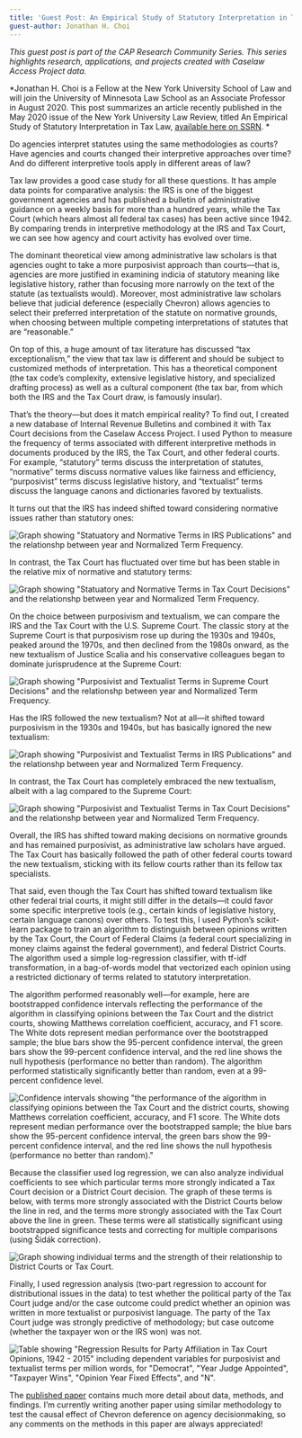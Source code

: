 ```yaml
---
title: 'Guest Post: An Empirical Study of Statutory Interpretation in Tax Law'
guest-author: Jonathan H. Choi
---
```

*This guest post is part of the CAP Research Community Series. This series highlights research, applications, and projects created with Caselaw Access Project data.*

*Jonathan H. Choi is a Fellow at the New York University School of Law and will join the University of Minnesota Law School as an Associate Professor in August 2020. This post summarizes an article recently published in the May 2020 issue of the New York University Law Review, titled An Empirical Study of Statutory Interpretation in Tax Law, [available here on SSRN](https://papers.ssrn.com/sol3/papers.cfm?abstractid=3460962). *

Do agencies interpret statutes using the same methodologies as courts? Have agencies and courts changed their interpretive approaches over time? And do different interpretive tools apply in different areas of law?

Tax law provides a good case study for all these questions. It has ample data points for comparative analysis: the IRS is one of the biggest government agencies and has published a bulletin of administrative guidance on a weekly basis for more than a hundred years, while the Tax Court (which hears almost all federal tax cases) has been active since 1942. By comparing trends in interpretive methodology at the IRS and Tax Court, we can see how agency and court activity has evolved over time. 

The dominant theoretical view among administrative law scholars is that agencies ought to take a more purposivist approach than courts—that is, agencies are more justified in examining indicia of statutory meaning like legislative history, rather than focusing more narrowly on the text of the statute (as textualists would). Moreover, most administrative law scholars believe that judicial deference (especially Chevron) allows agencies to select their preferred interpretation of the statute on normative grounds, when choosing between multiple competing interpretations of statutes that are “reasonable.” 

On top of this, a huge amount of tax literature has discussed “tax exceptionalism,” the view that tax law is different and should be subject to customized methods of interpretation. This has a theoretical component (the tax code’s complexity, extensive legislative history, and specialized drafting process) as well as a cultural component (the tax bar, from which both the IRS and the Tax Court draw, is famously insular). 

That’s the theory—but does it match empirical reality? To find out, I created a new database of Internal Revenue Bulletins and combined it with Tax Court decisions from the Caselaw Access Project. I used Python to measure the frequency of terms associated with different interpretive methods in documents produced by the IRS, the Tax Court, and other federal courts. For example, “statutory” terms discuss the interpretation of statutes, “normative” terms discuss normative values like fairness and efficiency, “purposivist” terms discuss legislative history, and “textualist” terms discuss the language canons and dictionaries favored by textualists.

It turns out that the IRS has indeed shifted toward considering normative issues rather than statutory ones:

![Graph showing "Statuatory and Normative Terms in IRS Publications" and the relationshp between year and Normalized Term Frequency.](https://lil-blog-media.s3.amazonaws.com/graph1.png)

In contrast, the Tax Court has fluctuated over time but has been stable in the relative mix of normative and statutory terms:

![Graph showing "Statuatory and Normative Terms in Tax Court Decisions" and the relationshp between year and Normalized Term Frequency.](https://lil-blog-media.s3.amazonaws.com/graph2.png)

On the choice between purposivism and textualism, we can compare the IRS and the Tax Court with the U.S. Supreme Court. The classic story at the Supreme Court is that purposivism rose up during the 1930s and 1940s, peaked around the 1970s, and then declined from the 1980s onward, as the new textualism of Justice Scalia and his conservative colleagues began to dominate jurisprudence at the Supreme Court:

![Graph showing "Purposivist and Textualist Terms in Supreme Court Decisions" and the relationshp between year and Normalized Term Frequency.](https://lil-blog-media.s3.amazonaws.com/graph3.png)

Has the IRS followed the new textualism? Not at all—it shifted toward purposivism in the 1930s and 1940s, but has basically ignored the new textualism:

![Graph showing "Purposivist and Textualist Terms in IRS Publications" and the relationshp between year and Normalized Term Frequency.](https://lil-blog-media.s3.amazonaws.com/graph4.png)

In contrast, the Tax Court has completely embraced the new textualism, albeit with a lag compared to the Supreme Court:

![Graph showing "Purposivist and Textualist Terms in Tax Court Decisions" and the relationshp between year and Normalized Term Frequency.](https://lil-blog-media.s3.amazonaws.com/graph5.png)

Overall, the IRS has shifted toward making decisions on normative grounds and has remained purposivist, as administrative law scholars have argued. The Tax Court has basically followed the path of other federal courts toward the new textualism, sticking with its fellow courts rather than its fellow tax specialists. 

That said, even though the Tax Court has shifted toward textualism like other federal trial courts, it might still differ in the details—it could favor some specific interpretive tools (e.g., certain kinds of legislative history, certain language canons) over others. To test this, I used Python’s scikit-learn package to train an algorithm to distinguish between opinions written by the Tax Court, the Court of Federal Claims (a federal court specializing in money claims against the federal government), and federal District Courts. The algorithm used a simple log-regression classifier, with tf-idf transformation, in a bag-of-words model that vectorized each opinion using a restricted dictionary of terms related to statutory interpretation.

The algorithm performed reasonably well—for example, here are bootstrapped confidence intervals reflecting the performance of the algorithm in classifying opinions between the Tax Court and the district courts, showing Matthews correlation coefficient, accuracy, and F1 score. The White dots represent median performance over the bootstrapped sample; the blue bars show the 95-percent confidence interval, the green bars show the 99-percent confidence interval, and the red line shows the null hypothesis (performance no better than random). The algorithm performed statistically significantly better than random, even at a 99-percent confidence level.

![Confidence intervals showing "the performance of the algorithm in classifying opinions between the Tax Court and the district courts, showing Matthews correlation coefficient, accuracy, and F1 score. The White dots represent median performance over the bootstrapped sample; the blue bars show the 95-percent confidence interval, the green bars show the 99-percent confidence interval, and the red line shows the null hypothesis (performance no better than random)."](https://lil-blog-media.s3.amazonaws.com/graph6.png)

Because the classifier used log regression, we can also analyze individual coefficients to see which particular terms more strongly indicated a Tax Court decision or a District Court decision. The graph of these terms is below, with terms more strongly associated with the District Courts below the line in red, and the terms more strongly associated with the Tax Court above the line in green. These terms were all statistically significant using bootstrapped significance tests and correcting for multiple comparisons (using Šidák correction).

![Graph showing individual terms and the strength of their relationship to District Courts or Tax Court.](https://lil-blog-media.s3.amazonaws.com/graph7.png)

Finally, I used regression analysis (two-part regression to account for distributional issues in the data) to test whether the political party of the Tax Court judge and/or the case outcome could predict whether an opinion was written in more textualist or purposivist language. The party of the Tax Court judge was strongly predictive of methodology; but case outcome (whether the taxpayer won or the IRS won) was not.

![Table showing "Regression Results for Party Affiliation in Tax Court Opinions, 1942 - 2015" including dependent variables for purposivist and textualist terms per million words, for "Democrat", "Year Judge Appointed", "Taxpayer Wins", "Opinion Year Fixed Effects", and "N".](https://lil-blog-media.s3.amazonaws.com/graph8.png)

The [published paper](https://papers.ssrn.com/sol3/papers.cfm?abstract_id=3460962) contains much more detail about data, methods, and findings. I’m currently writing another paper using similar methodology to test the causal effect of Chevron deference on agency decisionmaking, so any comments on the methods in this paper are always appreciated!